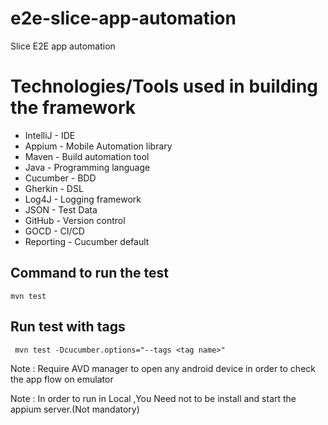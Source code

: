 # e2e-slice-app-automation

Slice E2E app automation

Technologies/Tools used in building the framework
=================================================

- IntelliJ - IDE
- Appium - Mobile Automation library
- Maven - Build automation tool
- Java - Programming language
- Cucumber - BDD
- Gherkin - DSL
- Log4J - Logging framework
- JSON - Test Data
- GitHub - Version control
- GOCD - CI/CD
- Reporting - Cucumber default

Command to run the test
-------------------------

```
mvn test
```

Run test with tags
-------------------

```
 mvn test -Dcucumber.options="--tags <tag name>"
```

Note : Require AVD manager to open any android device in order to check the app flow on emulator

Note : In order to run in Local ,You Need not to be install and start the appium server.(Not mandatory)